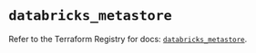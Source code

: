 # `databricks_metastore`

Refer to the Terraform Registry for docs: [`databricks_metastore`](https://registry.terraform.io/providers/databricks/databricks/1.56.0/docs/resources/metastore).
